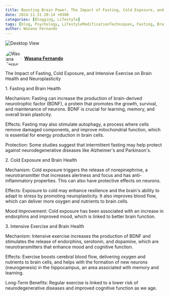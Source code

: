 ```yaml
---
title: Boosting Brain Power, The Impact of Fasting, Cold Exposure, and Exercise on Neuroplasticity
date: 2024-11-31 20:14 +0300
categories: [Blogging, Lifestyle]
tags: [blog, Psychology, LifestyleModificationTechniques, Fasting, BrainHealth, Neuroplasticity]
author: Wasana Fernando
---
```


![Desktop View](assets/1212.jpg)

<div style="display: flex; align-items: center;">
  <a href="https://www.linkedin.com/in/wasana-fernando-37870295/" target="_blank">
    <img src="https://media.licdn.com/dms/image/v2/D5603AQGNxrYyaj4sKQ/profile-displayphoto-shrink_100_100/profile-displayphoto-shrink_100_100/0/1675773096993?e=1750896000&v=beta&t=QMxNWDG-LjlabMxd6Kkszb2B0yh0u9aE-RMgKn9Qr3U" alt="Wasana Fernando" width="50" height="50" style="border-radius: 50%; margin-right: 10px;">
  </a>
  <a href="https://www.linkedin.com/in/wasana-fernando-37870295/" target="_blank" style="font-weight: bold;">Wasana Fernando</a>
</div>



The Impact of Fasting, Cold Exposure, and Intensive Exercise on Brain Health and Neuroplasticity

1\. Fasting and Brain Health

Mechanism: Fasting can increase the production of brain-derived neurotrophic factor (BDNF), a protein that promotes the growth, survival, and maintenance of neurons. BDNF is crucial for learning, memory, and overall brain plasticity.

Effects: Fasting may also stimulate autophagy, a process where cells remove damaged components, and improve mitochondrial function, which is essential for energy production in brain cells.

Protection: Some studies suggest that intermittent fasting may help protect against neurodegenerative diseases like Alzheimer's and Parkinson's.

2\. Cold Exposure and Brain Health

Mechanism: Cold exposure triggers the release of norepinephrine, a neurotransmitter that increases alertness and focus and has anti-inflammatory properties. This can also have protective effects on neurons.

Effects: Exposure to cold may enhance resilience and the brain's ability to adapt to stress by promoting neuroplasticity. It also improves blood flow, which can deliver more oxygen and nutrients to brain cells.

Mood Improvement: Cold exposure has been associated with an increase in endorphins and improved mood, which is linked to better brain function.

3\. Intensive Exercise and Brain Health

Mechanism: Intensive exercise increases the production of BDNF and stimulates the release of endorphins, serotonin, and dopamine, which are neurotransmitters that enhance mood and cognitive function.

Effects: Exercise boosts cerebral blood flow, delivering oxygen and nutrients to brain cells, and helps with the formation of new neurons (neurogenesis) in the hippocampus, an area associated with memory and learning.

Long-Term Benefits: Regular exercise is linked to a lower risk of neurodegenerative diseases and improved cognitive function as we age.